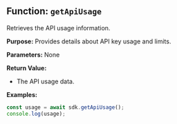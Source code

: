 ## Function: `getApiUsage`

Retrieves the API usage information.

**Purpose:**
Provides details about API key usage and limits.

**Parameters:**
None

**Return Value:**
* <any> The API usage data.

**Examples:**
```typescript
const usage = await sdk.getApiUsage();
console.log(usage);
```